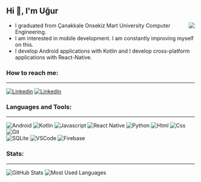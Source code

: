 
## Hi 👋, I'm Uğur


<img align="right" src="https://user-images.githubusercontent.com/36696138/134507183-06f1df09-df7b-4cac-8d3b-609b8a000560.gif">

- I graduated from Çanakkale Onsekiz Mart University Computer Engineering. 
- I am interested in mobile development. I am constantly improving myself on this. 
- I develop Android applications with Kotlin and I develop cross-platform applications with React-Native.

### How to reach me:
---
[![Linkedin](https://img.shields.io/badge/Gmail-D14836?style=for-the-badge&logo=gmail&logoColor=white)](mailto:uguraltintas17@gmail.com) [![Linkedin](https://img.shields.io/badge/LinkedIn-0077B5?style=for-the-badge&logo=linkedin&logoColor=white)](https://www.linkedin.com/in/uguraltintas17/)

### Languages and Tools:
---
![Android](https://img.shields.io/badge/Android-3DDC84?style=for-the-badge&logo=android&logoColor=white) ![Kotlin](https://img.shields.io/badge/Kotlin-0095D5?&style=for-the-badge&logo=kotlin&logoColor=white) ![Javascript](https://img.shields.io/badge/JavaScript-323330?style=for-the-badge&logo=javascript&logoColor=F7DF1E) ![React Native](https://img.shields.io/badge/React_Native-20232A?style=for-the-badge&logo=react&logoColor=61DAFB) ![Python](https://img.shields.io/badge/Python-3776AB?style=for-the-badge&logo=python&logoColor=white) ![Html](https://img.shields.io/badge/HTML5-E34F26?style=for-the-badge&logo=html5&logoColor=white) ![Css](https://img.shields.io/badge/CSS3-1572B6?style=for-the-badge&logo=css3&logoColor=white) ![Git](https://img.shields.io/badge/Git-F05032?style=for-the-badge&logo=git&logoColor=white)     
![SQLite](https://img.shields.io/badge/SQLite-07405E?style=for-the-badge&logo=sqlite&logoColor=white) ![VSCode](https://img.shields.io/badge/Visual_Studio_Code-0078D4?style=for-the-badge&logo=visual%20studio%20code&logoColor=white) ![Firebase](https://img.shields.io/badge/firebase-ffca28?style=for-the-badge&logo=firebase&logoColor=black)

### Stats:
---
![GitHub Stats](https://github-readme-stats.vercel.app/api?username=uguraltintas&show_icons=true&locale=en&theme=dark&include_all_commits=true&count_private=true) ![Most Used Languages](https://github-readme-stats.vercel.app/api/top-langs?username=uguraltintas&show_icons=true&locale=en&layout=compact&langs_count=8&theme=dark)
